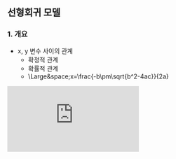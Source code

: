 ## 선형회귀 모델

### 1. 개요
- x, y 변수 사이의 관계
    - 확정적 관계
    - 확률적 관계
    - \Large&space;x=\frac{-b\pm\sqrt{b^2-4ac}}{2a}


![first equation](https://latex.codecogs.com/gif.latex?y%20%3D%20f%28x%29%20&plus;%20%5Cvarepsilon)
